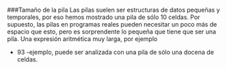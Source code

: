 ###Tamaño de la pila
Las pilas suelen ser estructuras de datos pequeñas y temporales, por eso hemos mostrado una pila
de sólo 10 celdas. Por supuesto, las pilas en programas reales pueden necesitar un poco más de espacio que esto,
pero es sorprendente lo pequeña que tiene que ser una pila. Una expresión aritmética muy larga, por ejemplo
- 93 -ejemplo, puede ser analizada con una pila de sólo una docena de celdas.

